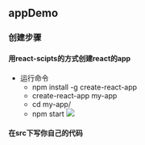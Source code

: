 ## appDemo

### 创建步骤

#### 用react-scipts的方式创建react的app

- 运行命令
  - npm install -g create-react-app
  - create-react-app my-app
  - cd my-app/
  - npm start
![](./src/images/markdown/step1.png)
  
#### 在src下写你自己的代码
